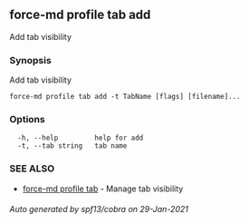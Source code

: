 ## force-md profile tab add

Add tab visibility

### Synopsis

Add tab visibility

```
force-md profile tab add -t TabName [flags] [filename]...
```

### Options

```
  -h, --help         help for add
  -t, --tab string   tab name
```

### SEE ALSO

* [force-md profile tab](force-md_profile_tab.md)	 - Manage tab visibility

###### Auto generated by spf13/cobra on 29-Jan-2021

